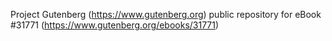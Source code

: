 Project Gutenberg (https://www.gutenberg.org) public repository for eBook #31771 (https://www.gutenberg.org/ebooks/31771)
